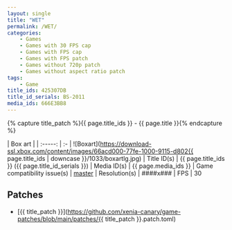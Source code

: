 ```yaml
---
layout: single
title: "WET"
permalink: /WET/
categories:
    - Games
    - Games with 30 FPS cap
    - Games with FPS cap
    - Games with FPS patch
    - Games without 720p patch
    - Games without aspect ratio patch
tags:
    - Game
title_ids: 425307DB
title_id_serials: BS-2011
media_ids: 666E3BB8
---
```

{% capture title_patch %}{{ page.title_ids }} - {{ page.title }}{% endcapture %}

| Box art                     |
| :-----:                     | :-
| ![Boxart](https://download-ssl.xbox.com/content/images/66acd000-77fe-1000-9115-d802{{ page.title_ids | downcase }}/1033/boxartlg.jpg)
| Title ID(s)                 | {{ page.title_ids }} ({{ page.title_id_serials }})
| Media ID(s)                 | {{ page.media_ids }}
| Game compatibility issue(s) | [master](https://github.com/xenia-project/game-compatibility/issues/671)
| Resolution(s)               | ####x###
| FPS                         | 30

## Patches
* [{{ title_patch }}](https://github.com/xenia-canary/game-patches/blob/main/patches/{{ title_patch }}.patch.toml)
